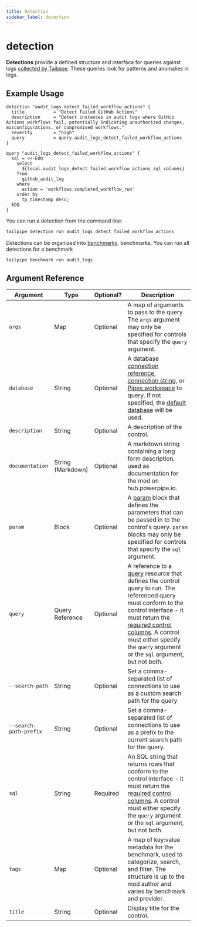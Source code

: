 ```yaml
---
title: Detection
sidebar_label: detection
---
```


# detection

**Detections** provide a defined structure and interface for queries against logs [collected by Tailpipe](https://tailpipe.io/docs). These queries look for patterns and anomalies in logs.

## Example Usage

```hcl
detection "audit_logs_detect_failed_workflow_actions" {
  title           = "Detect Failed GitHub Actions"
  description     = "Detect instances in audit logs where GitHub Actions workflows fail, potentially indicating unauthorized changes, misconfigurations, or compromised workflows."
  severity        = "high"
  query           = query.audit_logs_detect_failed_workflow_actions
}

query "audit_logs_detect_failed_workflow_actions" {
  sql = <<-EOQ
    select
      ${local.audit_logs_detect_failed_workflow_actions_sql_columns}
    from
      github_audit_log
    where
      action = 'workflows.completed_workflow_run'
    order by
      tp_timestamp desc;
  EOQ
}
```

You can run a detection from the command line:

```bash
tailpipe detection run audit_logs_detect_failed_workflow_actions
```

Detections can be organized into [benchmarks](https://powerpipe.io/docs/powerpipe-hcl/benchmark). benchmarks. You can run all detections for a benchmark

```bash
tailpipe benchmark run audit_logs
```

## Argument Reference
| Argument | Type | Optional? | Description
|-|-|-|-
| `args` | Map | Optional| A map of arguments to pass to the query. The `args` argument may only be specified for controls that specify the `query` argument. 
| `database` | String |  Optional| A database [connection reference](/docs/reference/config-files/connection), [connection string](/docs/powerpipe-hcl/query#connection-strings), or [Pipes workspace](/docs/run/workspaces#implicit-workspaces) to query.  If not specified, the [default database](/docs/run#selecting-a-database ) will be used.
| `description` | String| Optional| A description of the control.
| `documentation` | String (Markdown)| Optional | A markdown string containing a long form description, used as documentation for the mod on hub.powerpipe.io. 
| `param` | Block | Optional| A [param](/docs/powerpipe-hcl/query#param) block that defines the parameters that can be passed in to the control's query.  `param` blocks may only be specified for controls that specify the `sql` argument. 
| `query` | Query Reference | Optional | A reference to a [query](/docs/powerpipe-hcl/query) resource that defines the control query to run.  The referenced query must conform to the control interface - it must return the [required control columns](#required-control-columns).  A control must either specify the `query` argument or the `sql` argument, but not both.
| `--search-path` | String |  Optional| Set a comma-separated list of connections to use as a custom search path for the query
| `--search-path-prefix` | String |  Optional| Set a comma-separated list of connections to use as a prefix to the current search path for the query.
| `sql` | String | Required | An SQL string that returns rows that conform to the control interface - it must return the [required control columns](#required-control-columns).  A control must either specify the `query` argument or the `sql` argument, but not both.
| `tags` | Map | Optional | A map of key:value metadata for the benchmark, used to categorize, search, and filter.  The structure is up to the mod author and varies by benchmark and provider. 
| `title` | String | Optional | Display title for the control.
